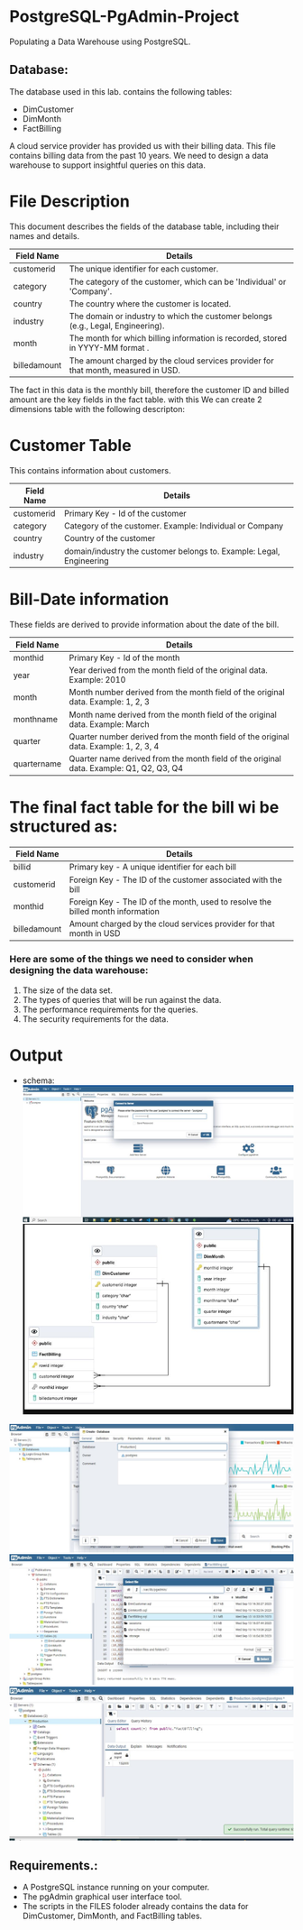 # PostgreSQL-PgAdmin-Project
Populating a Data Warehouse using PostgreSQL.


## Database:
The database  used in this lab. contains the following tables:

* DimCustomer
* DimMonth
* FactBilling

A cloud service provider has provided us with their billing data. This file contains billing data from the past 10 years. We need to design a data warehouse to support insightful queries on this data.

# File Description

This document describes the fields of the database table, including their names and details.

| Field Name       | Details                                                               |
|------------------|-----------------------------------------------------------------------|
| customerid       | The unique identifier for each customer.                              |
| category         | The category of the customer, which can be 'Individual' or 'Company'.|
| country          | The country where the customer is located.                            |
| industry         | The domain or industry to which the customer belongs (e.g., Legal, Engineering). |
| month            | The month for which billing information is recorded, stored in YYYY-MM format . |
| billedamount     | The amount charged by the cloud services provider for that month, measured in USD. |


The fact in this data is the monthly bill, therefore the customer ID and billed amount are the key fields in the fact table. with this We can create 2 dimensions table with the following descripton:

# Customer Table
This contains information about customers.

| Field Name  | Details                                 |
|-------------|-----------------------------------------|
| customerid  | Primary Key - Id of the customer        |
| category    | Category of the customer. Example: Individual or Company |
| country     | Country of the customer                 |
| industry    |  domain/industry the customer belongs to. Example: Legal, Engineering |

# Bill-Date information

These fields are derived to provide information about the date of the bill.

| Field Name  | Details                                 |
|-------------|-----------------------------------------|
| monthid     | Primary Key - Id of the month           |
| year        | Year derived from the month field of the original data. Example: 2010 |
| month       | Month number derived from the month field of the original data. Example: 1, 2, 3 |
| monthname   | Month name derived from the month field of the original data. Example: March |
| quarter     | Quarter number derived from the month field of the original data. Example: 1, 2, 3, 4 |
| quartername | Quarter name derived from the month field of the original data. Example: Q1, Q2, Q3, Q4 |

# The final fact table for the bill wi be structured as:

| Field Name   | Details                                                |
|--------------|--------------------------------------------------------|
| billid       | Primary key - A unique identifier for each bill       |
| customerid   | Foreign Key - The ID of the customer associated with the bill |
| monthid      | Foreign Key - The ID of the month, used to resolve the billed month information |
| billedamount | Amount charged by the cloud services provider for that month in USD |




### Here are some of the things we need to consider when designing the data warehouse:

1. The size of the data set.
2. The types of queries that will be run against the data.
3. The performance requirements for the queries.
4. The security requirements for the data.

   

# Output

* schema:
![Pgadmin login](https://github.com/wafemi999/PostgreSQL-PgAdmin-Project/blob/main/SC/pgadminlogin.JPG)
![Schema](https://github.com/wafemi999/PostgreSQL-PgAdmin-Project/blob/main/SC/star-schema.JPG)

![create Production Db](https://github.com/wafemi999/PostgreSQL-PgAdmin-Project/blob/main/SC/createDb.JPG)
![upload sql](https://github.com/wafemi999/PostgreSQL-PgAdmin-Project/blob/main/SC/upload%20dataset.JPG)
![verify dataset](https://github.com/wafemi999/PostgreSQL-PgAdmin-Project/blob/main/SC/desribe%20dataset.JPG)






## Requirements.:

* A PostgreSQL instance running on your computer.
* The pgAdmin graphical user interface tool.
* The scripts in the FILES foloder already contains the data for  DimCustomer, DimMonth, and FactBilling tables.
